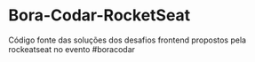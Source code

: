 # Bora-Codar-RocketSeat
Código fonte das soluções dos desafios frontend propostos pela rockeatseat no evento #boracodar
